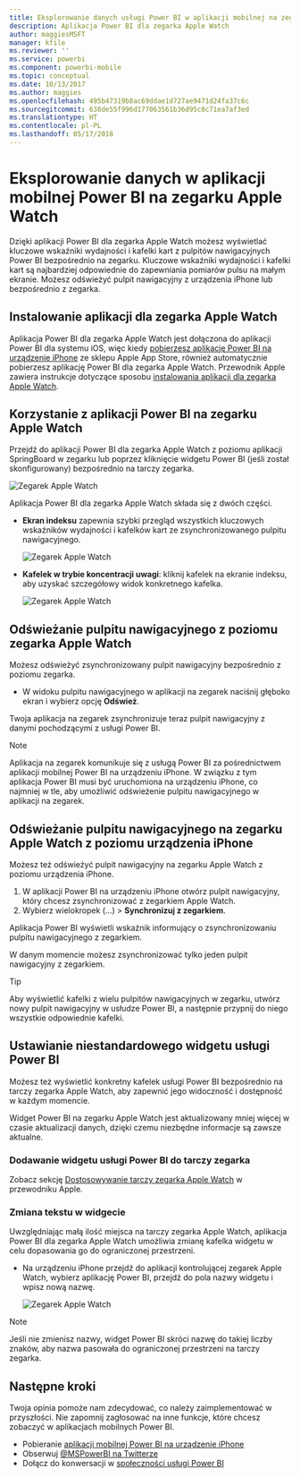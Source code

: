```yaml
---
title: Eksplorowanie danych usługi Power BI w aplikacji mobilnej na zegarku Apple Watch
description: Aplikacja Power BI dla zegarka Apple Watch
author: maggiesMSFT
manager: kfile
ms.reviewer: ''
ms.service: powerbi
ms.component: powerbi-mobile
ms.topic: conceptual
ms.date: 10/13/2017
ms.author: maggies
ms.openlocfilehash: 495b47319b8ac69ddae1d727ae9471d24fa37c6c
ms.sourcegitcommit: 638de55f996d177063561b36d95c8c71ea7af3ed
ms.translationtype: HT
ms.contentlocale: pl-PL
ms.lasthandoff: 05/17/2018
---
```

# <a name="explore-your-data-in-the-power-bi-mobile-app-on-your-apple-watch"></a>Eksplorowanie danych w aplikacji mobilnej Power BI na zegarku Apple Watch
Dzięki aplikacji Power BI dla zegarka Apple Watch możesz wyświetlać kluczowe wskaźniki wydajności i kafelki kart z pulpitów nawigacyjnych Power BI bezpośrednio na zegarku. Kluczowe wskaźniki wydajności i kafelki kart są najbardziej odpowiednie do zapewniania pomiarów pulsu na małym ekranie. Możesz odświeżyć pulpit nawigacyjny z urządzenia iPhone lub bezpośrednio z zegarka.

## <a name="install-the-apple-watch-app"></a>Instalowanie aplikacji dla zegarka Apple Watch
Aplikacja Power BI dla zegarka Apple Watch jest dołączona do aplikacji Power BI dla systemu iOS, więc kiedy [pobierzesz aplikację Power BI na urządzenie iPhone](http://go.microsoft.com/fwlink/?LinkId=522062 "Pobieranie aplikacji na urządzenie iPhone") ze sklepu Apple App Store, również automatycznie pobierzesz aplikację Power BI dla zegarka Apple Watch. Przewodnik Apple zawiera instrukcje dotyczące sposobu [instalowania aplikacji dla zegarka Apple Watch](https://support.apple.com/en-us/HT204784).

## <a name="use-the-power-bi-app-on-the-apple-watch"></a>Korzystanie z aplikacji Power BI na zegarku Apple Watch
Przejdź do aplikacji Power BI dla zegarka Apple Watch z poziomu aplikacji SpringBoard w zegarku lub poprzez kliknięcie widgetu Power BI (jeśli został skonfigurowany) bezpośrednio na tarczy zegarka.

![Zegarek Apple Watch](media/mobile-apple-watch/pbi_aplwatch_complicatn240arrow.png)

Aplikacja Power BI dla zegarka Apple Watch składa się z dwóch części.

* **Ekran indeksu** zapewnia szybki przegląd wszystkich kluczowych wskaźników wydajności i kafelków kart ze zsynchronizowanego pulpitu nawigacyjnego.
  
  ![Zegarek Apple Watch](media/mobile-apple-watch/pbi_aplwatch_indexscreen240.png)
* **Kafelek w trybie koncentracji uwagi**: kliknij kafelek na ekranie indeksu, aby uzyskać szczegółowy widok konkretnego kafelka.
  
  ![Zegarek Apple Watch](media/mobile-apple-watch/pbi_aplwatch_kpi.png)

## <a name="refresh-a-dashboard-from-your-apple-watch"></a>Odświeżanie pulpitu nawigacyjnego z poziomu zegarka Apple Watch
Możesz odświeżyć zsynchronizowany pulpit nawigacyjny bezpośrednio z poziomu zegarka.

* W widoku pulpitu nawigacyjnego w aplikacji na zegarek naciśnij głęboko ekran i wybierz opcję **Odśwież**.

Twoja aplikacja na zegarek zsynchronizuje teraz pulpit nawigacyjny z danymi pochodzącymi z usługi Power BI.

> [!NOTE]
> Aplikacja na zegarek komunikuje się z usługą Power BI za pośrednictwem aplikacji mobilnej Power BI na urządzeniu iPhone. W związku z tym aplikacja Power BI musi być uruchomiona na urządzeniu iPhone, co najmniej w tle, aby umożliwić odświeżenie pulpitu nawigacyjnego w aplikacji na zegarek.
> 
> 

## <a name="refresh-a-dashboard-on-your-apple-watch-from-your-iphone"></a>Odświeżanie pulpitu nawigacyjnego na zegarku Apple Watch z poziomu urządzenia iPhone
Możesz też odświeżyć pulpit nawigacyjny na zegarku Apple Watch z poziomu urządzenia iPhone.

1. W aplikacji Power BI na urządzeniu iPhone otwórz pulpit nawigacyjny, który chcesz zsynchronizować z zegarkiem Apple Watch. 
2. Wybierz wielokropek (...) > **Synchronizuj z zegarkiem**.

Aplikacja Power BI wyświetli wskaźnik informujący o zsynchronizowaniu pulpitu nawigacyjnego z zegarkiem.

W danym momencie możesz zsynchronizować tylko jeden pulpit nawigacyjny z zegarkiem.

> [!TIP]
> Aby wyświetlić kafelki z wielu pulpitów nawigacyjnych w zegarku, utwórz nowy pulpit nawigacyjny w usłudze Power BI, a następnie przypnij do niego wszystkie odpowiednie kafelki.
> 
> 

## <a name="set-a-custom-power-bi-widget"></a>Ustawianie niestandardowego widgetu usługi Power BI
Możesz też wyświetlić konkretny kafelek usługi Power BI bezpośrednio na tarczy zegarka Apple Watch, aby zapewnić jego widoczność i dostępność w każdym momencie.

Widget Power BI na zegarku Apple Watch jest aktualizowany mniej więcej w czasie aktualizacji danych, dzięki czemu niezbędne informacje są zawsze aktualne.

### <a name="add-a-power-bi-widget-to-your-watch-face"></a>Dodawanie widgetu usługi Power BI do tarczy zegarka
Zobacz sekcję [Dostosowywanie tarczy zegarka Apple Watch](https://support.apple.com/en-us/HT205536) w przewodniku Apple.

### <a name="change-the-text-on-the-widget"></a>Zmiana tekstu w widgecie
Uwzględniając małą ilość miejsca na tarczy zegarka Apple Watch, aplikacja Power BI dla zegarka Apple Watch umożliwia zmianę kafelka widgetu w celu dopasowania go do ograniczonej przestrzeni.

* Na urządzeniu iPhone przejdź do aplikacji kontrolującej zegarek Apple Watch, wybierz aplikację Power BI, przejdź do pola nazwy widgetu i wpisz nową nazwę.
  
  ![Zegarek Apple Watch](media/mobile-apple-watch/pbi_aplwatch_oniphone.png)

> [!NOTE]
> Jeśli nie zmienisz nazwy, widget Power BI skróci nazwę do takiej liczby znaków, aby nazwa pasowała do ograniczonej przestrzeni na tarczy zegarka. 
> 
> 

## <a name="next-steps"></a>Następne kroki
Twoja opinia pomoże nam zdecydować, co należy zaimplementować w przyszłości. Nie zapomnij zagłosować na inne funkcje, które chcesz zobaczyć w aplikacjach mobilnych Power BI. 

* Pobieranie [aplikacji mobilnej Power BI na urządzenie iPhone](http://go.microsoft.com/fwlink/?LinkId=522062)
* Obserwuj [@MSPowerBI na Twitterze](https://twitter.com/MSPowerBI)
* Dołącz do konwersacji w [społeczności usługi Power BI](http://community.powerbi.com/)

